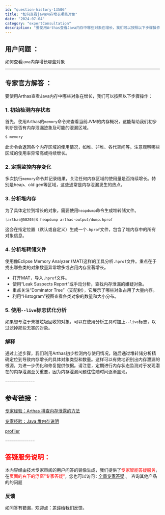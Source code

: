 ```yaml
---
id: "question-history-13506"
title: "如何查看java内存增长哪些对象"
date: "2024-07-04"
category: "expertConsultation"
description: "要使用Arthas查看Java内存中哪些对象在增长，我们可以按照以下步骤操作：### 1. 初始检测内存状态首先，使用Arthas的`memory`命令来查看当前JVM的内存概况，这能帮助我们初步判断是否有内存泄漏迹象及可能的泄漏区域。```bash$ memory```此命令会返回各个内存区域的使"
---
```


## 用户问题 ：

如何查看java内存增长哪些对象

---

## 专家官方解答 ：

要使用Arthas查看Java内存中哪些对象在增长，我们可以按照以下步骤操作：

### 1. 初始检测内存状态

首先，使用Arthas的`memory`命令来查看当前JVM的内存概况，这能帮助我们初步判断是否有内存泄漏迹象及可能的泄漏区域。

```bash
$ memory
```

此命令会返回各个内存区域的使用情况，如堆、非堆、各代空间等。注意观察哪些区域的使用率异常高或持续增长。

### 2. 定期监控内存变化

多次执行`memory`命令并记录结果，关注任何内存区域的使用量是否持续增长。特别是heap、old gen等区域，这些通常是内存泄漏发生的热点。

### 3. 分析堆内存

为了具体定位到增长的对象，需要使用`heapdump`命令生成堆转储文件。

```bash
[arthas@58205]$ heapdump arthas-output/dump.hprof
```

这会在指定位置（默认或自定义）生成一个`.hprof`文件，包含了堆内存中的所有对象信息。

### 4. 分析堆转储文件

使用像Eclipse Memory Analyzer (MAT)这样的工具分析`.hprof`文件。重点在于找出哪些类的对象数量异常增多或占用内存显著增长。

- 打开MAT，导入`.hprof`文件。
- 使用“Leak Suspects Report”或手动分析，查找内存泄漏的嫌疑对象。
- 重点关注“Dominator Tree”（支配树），它展示了哪些对象占用了大量内存。
- 利用“Histogram”视图查看各类对象的数量和大小分布。

### 5. 使用`--live`标志优化分析

如果想专注于未被垃圾回收的对象，可以在使用分析工具时加上`--live`标志，以过滤掉那些无害的对象。

### 解释

通过上述步骤，我们利用Arthas初步检测内存使用情况，随后通过堆转储分析精确定位到导致内存增长的具体对象类型和数量。这样可以有效地识别出内存泄漏的根源，为进一步优化和修复提供依据。请注意，定期进行内存状态监测对于发现潜在的内存泄漏至关重要，因为内存泄漏问题往往随时间逐渐显现。

<font color="#949494">---------------</font>

## 参考链接 ：

[专家经验：Arthas 排查内存泄露的方法](./user-question-history12455.md)

[专家经验：Java 堆内存说明](./user-question-history12716.md)

[profiler](../profiler.md)

<font color="#949494">---------------</font>

## <font color="#FF0000">答疑服务说明：</font>

本内容经由技术专家审阅的用户问答的镜像生成，我们提供了<font color="#FF0000">专家智能答疑服务</font>，在<font color="#FF0000">页面的右下的浮窗”专家答疑“</font>。您也可以访问 : [全局专家答疑](https://answer.opensource.alibaba.com/docs/intro) 。 咨询其他产品的的问题

### 反馈

如问答有错漏，欢迎点：[差评](https://ai.nacos.io/user/feedbackByEnhancerGradePOJOID?enhancerGradePOJOId=16069)给我们反馈。

